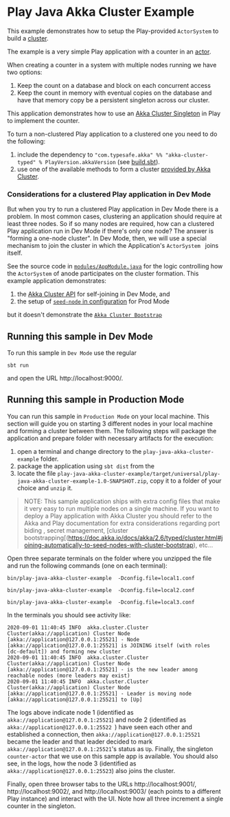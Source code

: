 # Play Java Akka Cluster Example

This example demonstrates how to setup the Play-provided `ActorSystem` to build a [cluster](https://doc.akka.io/docs/akka/2.6/typed/cluster.html).

The example is a very simple Play application with a counter in an [actor](app/services/CounterActor.java).

When creating a counter in a system with multiple nodes running we have two options:

1. Keep the count on a database and block on each concurrent access
2. Keep the count in memory with eventual copies on the database and have that memory copy be a persistent singleton across our cluster.

This application demonstrates how to use an [Akka Cluster Singleton](https://doc.akka.io/docs/akka/2.6/typed/cluster-singleton.html#example) in
 Play to implement the counter.
 
To turn a non-clustered Play application to a clustered one you need to do the following:

1. include the dependency to `"com.typesafe.akka" %% "akka-cluster-typed" % PlayVersion.akkaVersion` (see [build.sbt](build.sbt)).
2. use one of the available methods to form a cluster [provided by Akka Cluster](https://doc.akka.io/docs/akka/2.6/typed/cluster.html#joining).

### Considerations for a clustered Play application in Dev Mode

But when you try to run a clustered Play application in Dev Mode there is a problem. In most common cases, clustering an application should require
 at least three nodes. So if so many nodes are required, how can a clustered Play application run in Dev Mode if there's only one node? The answer
  is "forming a one-node cluster". In Dev Mode, then, we will use a special mechanism to join the cluster in which the Application's `ActorSystem
  ` joins itself.
  
See the source code in [`modules/AppModule.java`](modules/AppModule.java) for the logic controlling how the `ActorSystem` of anode participates on
 the cluster formation. This example application demonstrates:
 
1. the [Akka Cluster API](https://doc.akka.io/docs/akka/2.6/typed/cluster.html#joining-programmatically-to-seed-nodes) for self-joining in Dev Mode, and 
2. the setup of [`seed-node` in configuration](https://doc.akka.io/docs/akka/2.6/typed/cluster.html#joining-configured-seed-nodes) for Prod Mode
 
but it doesn't demonstrate the [`Akka Cluster Bootstrap`](https://doc.akka.io/docs/akka/2.6/typed/cluster.html#joining-automatically-to-seed-nodes-with-cluster-bootstrap)

## Running this sample in Dev Mode

To run this sample in `Dev Mode` use the regular 

`sbt run` 

and open the URL http://localhost:9000/.

## Running this sample in Production Mode

You can run this sample in `Production Mode` on your local machine. This section will guide you on starting 3 different nodes in your local machine
 and forming a cluster between them. The following steps will package the application and prepare folder with necessary artifacts for the execution: 
 
1. open a terminal and change directory to the `play-java-akka-cluster-example` folder.
2. package the application using `sbt dist` from the 
3. locate the file `play-java-akka-cluster-example/target/universal/play-java-akka-cluster-example-1.0-SNAPSHOT.zip`, copy it to a folder of your
 choice and `unzip` it.

> NOTE: This sample application ships with extra config files that make it very easy to run multiple nodes on a single machine. If you want to
> deploy a Play application with Akka Cluster you should refer to the Akka and Play documentation for extra considerations regarding port biding
>, secret management, [cluster bootstrapping[(https://doc.akka.io/docs/akka/2.6/typed/cluster.html#joining-automatically-to-seed-nodes-with-cluster-bootstrap), etc...


Open three separate terminals on the folder where you unzipped the file and run the following commands (one on each terminal):
 
`bin/play-java-akka-cluster-example  -Dconfig.file=local1.conf`

`bin/play-java-akka-cluster-example  -Dconfig.file=local2.conf`

`bin/play-java-akka-cluster-example  -Dconfig.file=local3.conf`

In the terminals you should see activity like:


```
2020-09-01 11:40:45 INFO  akka.cluster.Cluster Cluster(akka://application) Cluster Node [akka://application@127.0.0.1:25521] - Node [akka://application@127.0.0.1:25521] is JOINING itself (with roles [dc-default]) and forming new cluster
2020-09-01 11:40:45 INFO  akka.cluster.Cluster Cluster(akka://application) Cluster Node [akka://application@127.0.0.1:25521] - is the new leader among reachable nodes (more leaders may exist)
2020-09-01 11:40:45 INFO  akka.cluster.Cluster Cluster(akka://application) Cluster Node [akka://application@127.0.0.1:25521] - Leader is moving node [akka://application@127.0.0.1:25521] to [Up]
```

The logs above indicate node 1 (identified as `akka://application@127.0.0.1:25521`) and node 2 (identified as `akka://application@127.0.0.1:25522
`) have seen each other and established a connection, then `akka://application@127.0.0.1:25521` became the leader and that leader decided to mark
 `akka://application@127.0.0.1:25521`'s status as `Up`. Finally, the singleton `counter-actor` that we use on this sample app is available. You
  should also see, in the logs, how the node 3 (identified as `akka://application@127.0.0.1:25523`) also joins the cluster.

Finally, open three browser tabs to the URLs http://localhost:9001/, http://localhost:9002/, and http://localhost:9003/ (each points to a different
 Play instance) and interact with the UI. Note how all three increment a single counter in the singleton.

